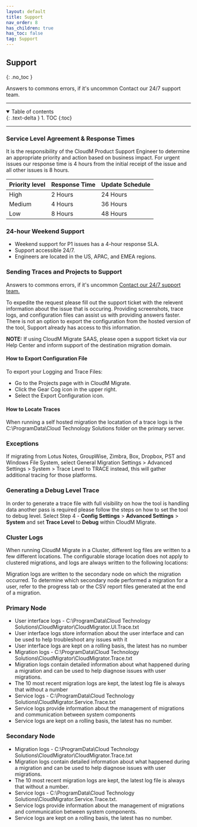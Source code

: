 ```yaml
---
layout: default
title: Support
nav_order: 8
has_children: true
has_toc: false
tag: Support
---
```


## Support
{: .no_toc }

Answers to commons errors, if it's uncommon Contact our 24/7 support team.

---
<a name="top"></a>
<details open markdown="block">
  <summary>
    Table of contents
  </summary>
  {: .text-delta }
1. TOC
{:toc}
</details>

---

### Service Level Agreement & Response Times

It is the responsibility of the CloudM Product Support Engineer to determine an appropriate priority and action based on business impact. For urgent issues our response time is 4 hours from the initial receipt of the issue and all other issues is 8 hours.

| Priority level | Response Time| Update Schedule |
| --- | --- | --- |
| High | 2 Hours |  24 Hours |
| Medium | 4 Hours |  36 Hours |
| Low| 8 Hours |  48 Hours |

### 24-hour Weekend Support 

-  Weekend support for P1 issues has a 4-hour response SLA.
-  Support accessible 24/7. 
-  Engineers are located in the US, APAC, and EMEA regions.

### Sending Traces and Projects to Support

Answers to commons errors, if it's uncommon <a href="https://support.cloudm.io/hc/en-us/requests/new">Contact our 24/7 support team.</a>

To expedite the request please fill out the support ticket with the relevent information about the issue that is occuring. Providing screenshots, trace logs, and configuration files can assist us with providing answers faster. There is not an option to export the configuration from the hosted version of the tool, Support already has access to this information.

**NOTE:**  If using CloudM Migrate SAAS, please open a support ticket via our Help Center and inform support of the destination migration domain.

#### How to Export Configuration File 

To export your Logging and Trace Files:

- Go to the Projects page with in CloudM Migrate. 
- Click the Gear Cog icon in the upper right. 
- Select the Export Configuration icon.


#### How to Locate Traces 

When running a self hosted migration the locatation of a trace logs is the C:\ProgramData\Cloud Technology Solutions folder on the primary server.

### Exceptions 

If migrating from Lotus Notes, GroupWise, Zimbra, Box, Dropbox, PST and Windows File System, select General Migration Settings > Advanced Settings > System > Trace Level to TRACE instead, this will gather additional tracing for those platforms.

### Generating a Debug Level Trace

In order to generate a trace file with full visibility on how the tool is handling data another pass is required please follow the steps on how to set the tool to debug level.  Select Step 4 - **Config Settings** > **Advanced Settings** > **System** and set **Trace Level** to **Debug**  within CloudM Migrate.

### Cluster Logs 

When running CloudM Migrate in a Cluster, different log files are written to a few different locations. The configurable storage location does not apply to clustered migrations, and logs are always written to the following locations:

Migration logs are written to the secondary node on which the migration occurred. To determine which secondary node performed a migration for a user, refer to the progress tab or the CSV report files generated at the end of a migration.

### Primary Node

- User interface logs - C:\ProgramData\Cloud Technology Solutions\CloudMigrator\CloudMigrator.UI.Trace.txt
- User interface logs store information about the user interface and can be used to help troubleshoot any issues with it
- User interface logs are kept on a rolling basis, the latest has no number
- Migration logs - C:\ProgramData\Cloud Technology Solutions\CloudMigrator\CloudMigrator.Trace.txt
- Migration logs contain detailed information about what happened during a migration and can be used to help diagnose issues with user migrations.
- The 10 most recent migration logs are kept, the latest log file is always that without a number
- Service logs - C:\ProgramData\Cloud Technology Solutions\CloudMigrator.Service.Trace.txt
- Service logs provide information about the management of migrations and communication between system components
- Service logs are kept on a rolling basis, the latest has no number.

### Secondary Node 

- Migration logs - C:\ProgramData\Cloud Technology Solutions\CloudMigrator\CloudMigrator.Trace.txt
- Migration logs contain detailed information about what happened during a migration and can be used to help diagnose issues with user migrations.
- The 10 most recent migration logs are kept, the latest log file is always that without a number.
- Service logs - C:\ProgramData\Cloud Technology Solutions\CloudMigrator.Service.Trace.txt.
- Service logs provide information about the management of migrations and communication between system components.
- Service logs are kept on a rolling basis, the latest has no number.
 
